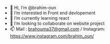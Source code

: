 - 👋 Hi, I’m @brahim-oun
- 👀 I’m interested in Front end devlopement
- 🌱 I’m currently learning react
- 💞️ I’m looking to collaborate on website project
- 📫 Mail : brahouma37@gmail.com / Instagram: https://www.instagram.com/brahim_oun/

<!---
brahim-oun/brahim-oun is a ✨ special ✨ repository because its `README.md` (this file) appears on your GitHub profile.
You can click the Preview link to take a look at your changes.
--->
